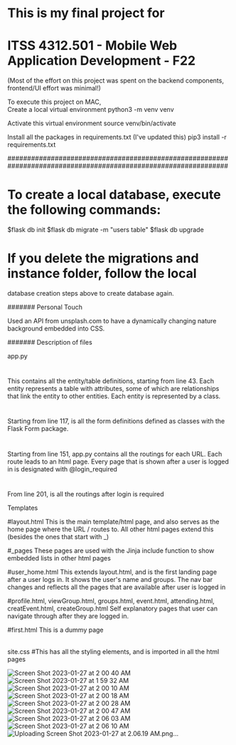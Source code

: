 # This is my final project for 
# ITSS 4312.501 - Mobile Web Application Development - F22

(Most of the effort on this project was spent on the backend components, frontend/UI effort was minimal!)

To execute this project on MAC,  
Create a local virtual environment
python3 -m venv venv

Activate this virtual environment
source venv/bin/activate

Install all the packages in requirements.txt (I've updated this)
pip3 install -r requirements.txt

########################################################
########################################################
# To create a local database, execute the following commands:

$flask db init
$flask db migrate -m "users table"
$flask db upgrade

# If you delete the migrations and instance folder, follow the local
database creation steps above to create database again.

#######
Personal Touch

Used an API from unsplash.com to have a dynamically changing nature 
background embedded into CSS.


#######
Description of files


app.py

#
This contains all the entity/table definitions, starting from line 43. 
Each entity represents a table with attributes, some of which are 
relationships that link the entity to other entities. Each entity is 
represented by a class.

#
Starting from line 117, is all the form definitions defined as classes
with the Flask Form package.

#
Starting from line 151, app.py contains all the routings for each URL.
Each route leads to an html page. Every page that is shown after 
a user is logged in is designated with @login_required

#
From line 201, is all the routings after login is required


Templates

#layout.html
This is the main template/html page, and also serves as the home page
where the URL / routes to. All other html pages extend this (besides
the ones that start with _)

#_pages
These pages are used with the Jinja include function to show embedded
lists in other html pages

#user_home.html
This extends layout.html, and is the first landing page after a user logs 
in. It shows the user's name and groups. The nav bar changes and reflects
all the pages that are available after user is logged in

#profile.html, viewGroup.html, groups.html, event.html, attending.html, creatEvent.html, createGroup.html
Self explanatory pages that user can navigate through after they are logged in.

#first.html
This is a dummy page 

######

site.css
#This has all the styling elements, and is imported in all the html pages

![Screen Shot 2023-01-27 at 2 00 40 AM](https://user-images.githubusercontent.com/70988841/215037306-8346aa9a-6cb6-450d-8df5-7af3f408c22b.png)
![Screen Shot 2023-01-27 at 1 59 32 AM](https://user-images.githubusercontent.com/70988841/215037418-d9d1ca2f-e774-49f1-847b-478cde8c98c4.png)
![Screen Shot 2023-01-27 at 2 00 10 AM](https://user-images.githubusercontent.com/70988841/215037477-0e93eb04-a8f5-4259-8319-987576c777d8.png)
![Screen Shot 2023-01-27 at 2 00 18 AM](https://user-images.githubusercontent.com/70988841/215037488-c58e3c7a-8548-4a86-aa18-3821d294889c.png)
![Screen Shot 2023-01-27 at 2 00 28 AM](https://user-images.githubusercontent.com/70988841/215037510-9b948541-dbcf-45bd-8ea5-6985999d3db1.png)
![Screen Shot 2023-01-27 at 2 00 47 AM](https://user-images.githubusercontent.com/70988841/215037524-42f74579-86f3-40cd-8390-720ef9283025.png)
![Screen Shot 2023-01-27 at 2 06 03 AM](https://user-images.githubusercontent.com/70988841/215037792-894d224d-80c8-4e90-8f71-640b083daf0a.png)
![Screen Shot 2023-01-27 at 2 06 10 AM](https://user-images.githubusercontent.com/70988841/215037806-3a43596e-e9e6-43c5-a3ad-948eb1318592.png)
![Uploading Screen Shot 2023-01-27 at 2.06.19 AM.png…]()
